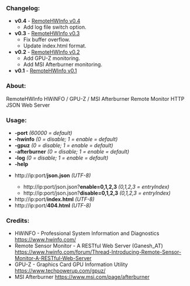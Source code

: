 ### Changelog:

- **v0.4** - [RemoteHWInfo v0.4](https://github.com/Demion/remotehwinfo/releases/download/v0.4/RemoteHWInfo_v0.4.zip)
  * Add log file switch option.
- **v0.3** - [RemoteHWInfo v0.3](https://github.com/Demion/remotehwinfo/releases/download/v0.3/RemoteHWInfo_v0.3.zip)
  * Fix buffer overflow.
  * Update index.html format.
- **v0.2** - [RemoteHWInfo v0.2](https://github.com/Demion/remotehwinfo/releases/download/v0.2/RemoteHWInfo_v0.2.zip)
  * Add GPU-Z monitoring.
  * Add MSI Afterburner monitoring.
- **v0.1** - [RemoteHWInfo v0.1](https://github.com/Demion/remotehwinfo/releases/download/v0.1/RemoteHWInfo_v0.1.zip)

### About:

RemoteHWInfo HWiNFO / GPU-Z / MSI Afterburner Remote Monitor HTTP JSON Web Server

### Usage:

- **-port** *(60000 = default)*
- **-hwinfo** *(0 = disable; 1 = enable = default)*
- **-gpuz** *(0 = disable; 1 = enable = default)*
- **-afterburner** *(0 = disable; 1 = enable = default)*
- **-log** *(0 = disable; 1 = enable = default)*
- **-help**
+ http<nolink>://ip:port/**json.json** *(UTF-8)*
	+ http<nolink>://ip:port/json.json?**enable=0,1,2,3** *(0,1,2,3 = entryIndex)*
	+ http<nolink>://ip:port/json.json?**disable=0,1,2,3** *(0,1,2,3 = entryIndex)*
+ http<nolink>://ip:port/**index.html** *(UTF-8)*
+ http<nolink>://ip:port/**404.html** *(UTF-8)*

### Credits:

- HWiNFO - Professional System Information and Diagnostics https://www.hwinfo.com/
- Remote Sensor Monitor - A RESTful Web Server (Ganesh_AT) https://www.hwinfo.com/forum/Thread-Introducing-Remote-Sensor-Monitor-A-RESTful-Web-Server
- GPU-Z - Graphics Card GPU Information Utility https://www.techpowerup.com/gpuz/
- MSI Afterburner https://www.msi.com/page/afterburner